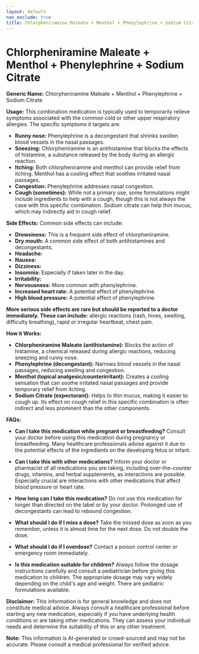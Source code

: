 ```yaml
---
layout: default
nav_exclude: true
title: Chlorpheniramine Maleate + Menthol + Phenylephrine + Sodium Citrate
---
```


# Chlorpheniramine Maleate + Menthol + Phenylephrine + Sodium Citrate

**Generic Name:** Chlorpheniramine Maleate + Menthol + Phenylephrine + Sodium Citrate

**Usage:** This combination medication is typically used to temporarily relieve symptoms associated with the common cold or other upper respiratory allergies.  The specific symptoms it targets are:

* **Runny nose:** Phenylephrine is a decongestant that shrinks swollen blood vessels in the nasal passages.
* **Sneezing:** Chlorpheniramine is an antihistamine that blocks the effects of histamine, a substance released by the body during an allergic reaction.
* **Itching:** Both chlorpheniramine and menthol can provide relief from itching. Menthol has a cooling effect that soothes irritated nasal passages.
* **Congestion:** Phenylephrine addresses nasal congestion.
* **Cough (sometimes):** While not a primary use, some formulations might include ingredients to help with a cough, though this is not always the case with this specific combination. Sodium citrate can help thin mucus, which may indirectly aid in cough relief.


**Side Effects:** Common side effects can include:

* **Drowsiness:** This is a frequent side effect of chlorpheniramine.
* **Dry mouth:** A common side effect of both antihistamines and decongestants.
* **Headache:**
* **Nausea:**
* **Dizziness:**
* **Insomnia:**  Especially if taken later in the day.
* **Irritability:**
* **Nervousness:** More common with phenylephrine.
* **Increased heart rate:**  A potential effect of phenylephrine.
* **High blood pressure:**  A potential effect of phenylephrine.


**More serious side effects are rare but should be reported to a doctor immediately. These can include:** allergic reactions (rash, hives, swelling, difficulty breathing), rapid or irregular heartbeat, chest pain.


**How it Works:**

* **Chlorpheniramine Maleate (antihistamine):** Blocks the action of histamine, a chemical released during allergic reactions, reducing sneezing and runny nose.
* **Phenylephrine (decongestant):** Narrows blood vessels in the nasal passages, reducing swelling and congestion.
* **Menthol (topical analgesic/counterirritant):** Creates a cooling sensation that can soothe irritated nasal passages and provide temporary relief from itching.
* **Sodium Citrate (expectorant):** Helps to thin mucus, making it easier to cough up.  Its effect on cough relief in this specific combination is often indirect and less prominent than the other components.


**FAQs:**

* **Can I take this medication while pregnant or breastfeeding?**  Consult your doctor before using this medication during pregnancy or breastfeeding.  Many healthcare professionals advise against it due to the potential effects of the ingredients on the developing fetus or infant.

* **Can I take this with other medications?**  Inform your doctor or pharmacist of all medications you are taking, including over-the-counter drugs, vitamins, and herbal supplements, as interactions are possible.  Especially crucial are interactions with other medications that affect blood pressure or heart rate.

* **How long can I take this medication?**  Do not use this medication for longer than directed on the label or by your doctor. Prolonged use of decongestants can lead to rebound congestion.

* **What should I do if I miss a dose?**  Take the missed dose as soon as you remember, unless it is almost time for the next dose. Do not double the dose.

* **What should I do if I overdose?**  Contact a poison control center or emergency room immediately.

* **Is this medication suitable for children?**  Always follow the dosage instructions carefully and consult a pediatrician before giving this medication to children.  The appropriate dosage may vary widely depending on the child's age and weight.  There are pediatric formulations available.

**Disclaimer:** This information is for general knowledge and does not constitute medical advice.  Always consult a healthcare professional before starting any new medication, especially if you have underlying health conditions or are taking other medications.  They can assess your individual needs and determine the suitability of this or any other treatment.


**Note:** This information is AI-generated or crowd-sourced and may not be accurate. Please consult a medical professional for verified advice.